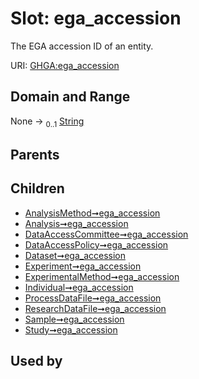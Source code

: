 
# Slot: ega_accession


The EGA accession ID of an entity.

URI: [GHGA:ega_accession](https://w3id.org/GHGA/ega_accession)


## Domain and Range

None &#8594;  <sub>0..1</sub> [String](types/String.md)

## Parents


## Children

 *  [AnalysisMethod➞ega_accession](AnalysisMethod_ega_accession.md)
 *  [Analysis➞ega_accession](Analysis_ega_accession.md)
 *  [DataAccessCommittee➞ega_accession](DataAccessCommittee_ega_accession.md)
 *  [DataAccessPolicy➞ega_accession](DataAccessPolicy_ega_accession.md)
 *  [Dataset➞ega_accession](Dataset_ega_accession.md)
 *  [Experiment➞ega_accession](Experiment_ega_accession.md)
 *  [ExperimentalMethod➞ega_accession](ExperimentalMethod_ega_accession.md)
 *  [Individual➞ega_accession](Individual_ega_accession.md)
 *  [ProcessDataFile➞ega_accession](ProcessDataFile_ega_accession.md)
 *  [ResearchDataFile➞ega_accession](ResearchDataFile_ega_accession.md)
 *  [Sample➞ega_accession](Sample_ega_accession.md)
 *  [Study➞ega_accession](Study_ega_accession.md)

## Used by

